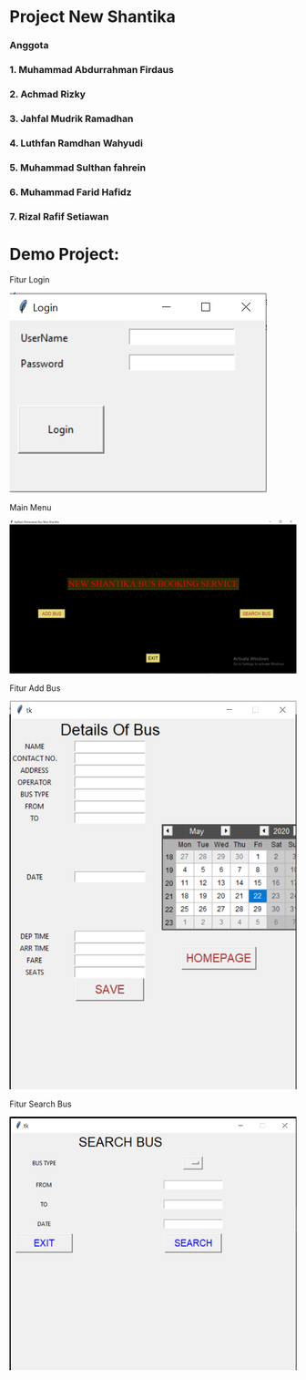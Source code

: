# Project New Shantika
### Anggota
### 1. Muhammad Abdurrahman Firdaus
### 2. Achmad Rizky
### 3. Jahfal Mudrik Ramadhan
### 4. Luthfan Ramdhan Wahyudi
### 5. Muhammad Sulthan fahrein
### 6. Muhammad Farid Hafidz
### 7. Rizal Rafif Setiawan

# Demo Project:

Fitur Login

![](https://github.com/RPL-Project-TelU/new-Shantika/blob/main/Demo/login1.PNG?raw=true)

Main Menu

![](https://github.com/RPL-Project-TelU/new-Shantika/blob/main/Demo/main.PNG?raw=true)

Fitur Add Bus

![](https://github.com/RPL-Project-TelU/new-Shantika/blob/main/Demo/addbuss.PNG?raw=true)

Fitur Search Bus

![](https://github.com/RPL-Project-TelU/new-Shantika/blob/main/Demo/searchbuss.PNG?raw=true)
